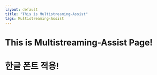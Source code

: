 ```yaml
---
layout: default
title: "This is Multistreaming-Assist"
tags: Multistreaming-Assist
---
```


# This is Multistreaming-Assist Page!
# 한글 폰트 적용!
